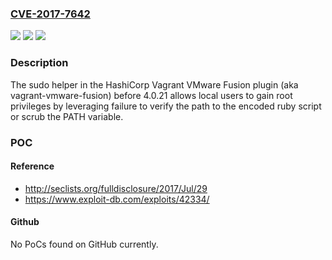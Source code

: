 ### [CVE-2017-7642](https://cve.mitre.org/cgi-bin/cvename.cgi?name=CVE-2017-7642)
![](https://img.shields.io/static/v1?label=Product&message=n%2Fa&color=blue)
![](https://img.shields.io/static/v1?label=Version&message=n%2Fa&color=blue)
![](https://img.shields.io/static/v1?label=Vulnerability&message=n%2Fa&color=brighgreen)

### Description

The sudo helper in the HashiCorp Vagrant VMware Fusion plugin (aka vagrant-vmware-fusion) before 4.0.21 allows local users to gain root privileges by leveraging failure to verify the path to the encoded ruby script or scrub the PATH variable.

### POC

#### Reference
- http://seclists.org/fulldisclosure/2017/Jul/29
- https://www.exploit-db.com/exploits/42334/

#### Github
No PoCs found on GitHub currently.

